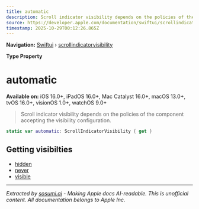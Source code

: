```yaml
---
title: automatic
description: Scroll indicator visibility depends on the policies of the component accepting the visibility configuration.
source: https://developer.apple.com/documentation/swiftui/scrollindicatorvisibility/automatic
timestamp: 2025-10-29T00:12:26.865Z
---
```


**Navigation:** [Swiftui](/documentation/swiftui) › [scrollindicatorvisibility](/documentation/swiftui/scrollindicatorvisibility)

**Type Property**

# automatic

**Available on:** iOS 16.0+, iPadOS 16.0+, Mac Catalyst 16.0+, macOS 13.0+, tvOS 16.0+, visionOS 1.0+, watchOS 9.0+

> Scroll indicator visibility depends on the policies of the component accepting the visibility configuration.

```swift
static var automatic: ScrollIndicatorVisibility { get }
```

## Getting visibilties

- [hidden](/documentation/swiftui/scrollindicatorvisibility/hidden)
- [never](/documentation/swiftui/scrollindicatorvisibility/never)
- [visible](/documentation/swiftui/scrollindicatorvisibility/visible)

---

*Extracted by [sosumi.ai](https://sosumi.ai) - Making Apple docs AI-readable.*
*This is unofficial content. All documentation belongs to Apple Inc.*
